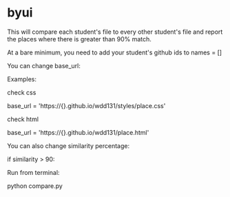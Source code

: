# byui
This will compare each student's file to every other student's file and report the places where there is greater than 90% match.

At a bare minimum, you need to add your student's github ids to names = []

You can change base_url:

Examples:

check css

base_url = 'https://{}.github.io/wdd131/styles/place.css'

check html

base_url = 'https://{}.github.io/wdd131/place.html'

You can also change similarity percentage:

if similarity > 90:

Run from terminal:

python compare.py




